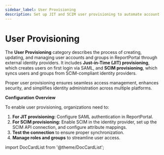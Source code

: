```yaml
---
sidebar_label: User Provisioning
description: Set up JIT and SCIM user provisioning to automate account creation, updates, and roles in ReportPortal for secure, scalable access management.
---
```


# User Provisioning

The **User Provisioning** category describes the process of creating, updating, and managing user accounts and groups in ReportPortal through external identity providers. It includes **Just-in-Time (JIT) provisioning**, which creates users on first login via SAML, and **SCIM provisioning**, which syncs users and groups from SCIM-compliant identity providers.

Proper user provisioning ensures seamless access management, enhances security, and simplifies identity administration across multiple platforms.

**Configuration Overview**

To enable user provisioning, organizations need to:

1. **For JIT provisioning:** Configure SAML authentication in ReportPortal.
2. **For SCIM provisioning:** Enable SCIM in the identity provider, set up the SCIM API connection, and configure attribute mappings.
3. **Test the connection** to ensure proper synchronization.
4. **Manage roles and groups** to streamline user access.

import DocCardList from '@theme/DocCardList';

<DocCardList />
